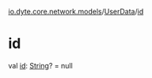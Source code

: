 [io.dyte.core.network.models](../index.md)/[UserData](index.md)/[id](id.md)

# id


val [id](id.md): [String](https://kotlinlang.org/api/latest/jvm/stdlib/kotlin/-string/index.html)? = null
